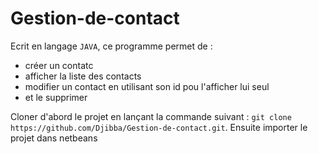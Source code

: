 # Gestion-de-contact
Ecrit en langage `JAVA`, ce programme permet de :
+ créer un contatc
+ afficher la liste des contacts
+ modifier un contact en utilisant son id pou l'afficher lui seul
+ et le supprimer

Cloner d'abord le projet en lançant la commande suivant : 
`git clone https://github.com/Djibba/Gestion-de-contact.git`.
Ensuite importer le projet dans netbeans

